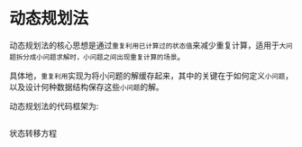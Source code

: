 # 动态规划法

动态规划法的核心思想是通过`重复利用已计算过的状态值`来减少重复计算，适用于`大问题拆分成小问题求解时，小问题之间出现重复计算的场景`。

具体地，`重复利用`实现为将小问题的解缓存起来，其中的关键在于如何定义`小问题`，以及设计何种数据结构保存这些`小问题`的解。

动态规划法的代码框架为:

```

```

状态转移方程